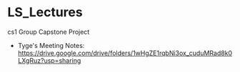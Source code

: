 # LS_Lectures
cs1 Group Capstone Project

- Tyge's Meeting Notes: https://drive.google.com/drive/folders/1wHgZE1rqbNi3ox_cuduMRad8k0LXgRuz?usp=sharing
